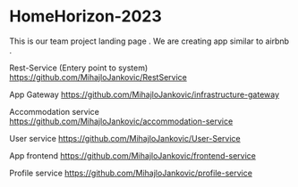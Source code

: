 # HomeHorizon-2023
This is our team project landing page . We are creating app similar to airbnb .

Rest-Service (Entery point to system)  https://github.com/MihajloJankovic/RestService

App Gateway https://github.com/MihajloJankovic/infrastructure-gateway

Accommodation service https://github.com/MihajloJankovic/accommodation-service

User service https://github.com/MihajloJankovic/User-Service

App frontend https://github.com/MihajloJankovic/frontend-service

Profile service https://github.com/MihajloJankovic/profile-service
